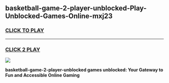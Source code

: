 
## basketball-game-2-player-unblocked-Play-Unblocked-Games-Online-mxj23
<h3>
<a href="https://premium76.site?title=basketball-game-2-player-unblocked&ref=25A">CLICK TO PLAY</a></h3>
<hr>

<h3>
<a href="https://premium76.site?title=basketball-game-2-player-unblocked&ref=25A">CLICK 2 PLAY</a>
  
</h3>

<a href="https://premium76.site?title=basketball-game-2-player-unblocked&ref=25A"><img src="https://clearcache.store/games.png"></a>


**basketball-game-2-player-unblocked games unblocked: Your Gateway to Fun and Accessible Online Gaming**
